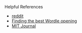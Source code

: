 Helpful References

* [reddit](https://www.reddit.com/r/wordle/comments/s3fjmw/all_the_best_starting_words_ranked_mathematically/)
* [Finding the best Wordle opening](https://cosmiccoding.com.au/tutorials/wordle/)
* [MIT Journal](https://mitsloan.mit.edu/ideas-made-to-matter/how-algorithm-solves-wordle)
